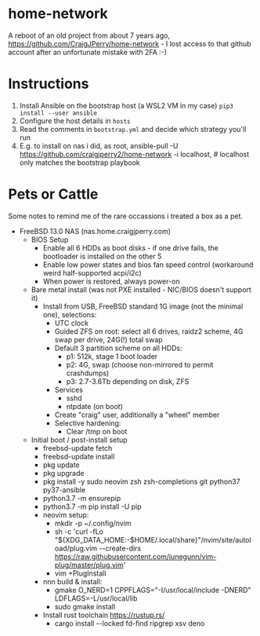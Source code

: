 # home-network

A reboot of an old project from about 7 years ago,
https://github.com/CraigJPerry/home-network - I lost access to that github
account after an unfortunate mistake with 2FA :-)

# Instructions

1. Install Ansible on the bootstrap host (a WSL2 VM in my case) `pip3 install --user ansible`
1. Configure the host details in `hosts`
1. Read the comments in `bootstrap.yml` and decide which strategy you'll run
  1. E.g. to install on nas i did, as root, ansible-pull -U https://github.com/craigjperry2/home-network -i localhost,  # localhost only matches the bootstrap playbook

# Pets or Cattle

Some notes to remind me of the rare occassions i treated a box as a pet.

* FreeBSD 13.0 NAS (nas.home.craigjperry.com)
  * BIOS Setup
    * Enable all 6 HDDs as boot disks - if one drive fails, the bootloader is installed on the other 5
    * Enable low power states and bios fan speed control (workaround weird half-supported acpi/i2c)
    * When power is restored, always power-on
  * Bare metal install (was not PXE installed - NIC/BIOS doesn't support it)
    * Install from USB, FreeBSD standard 1G image (not the minimal one), selections:
      * UTC clock
      * Guided ZFS on root: select all 6 drives, raidz2 scheme, 4G swap per drive, 24G(!) total swap
      * Default 3 partition scheme on all HDDs:
        * p1: 512k, stage 1 boot loader
        * p2: 4G, swap (choose non-mirrored to permit crashdumps)
        * p3: 2.7-3.6Tb depending on disk, ZFS
      * Services
        * sshd
        * ntpdate (on boot)
      * Create "craig" user, additionally a "wheel" member
      * Selective hardening:
        * Clear /tmp on boot
  * Initial boot / post-install setup
    * freebsd-update fetch
    * freebsd-update install
    * pkg update
    * pkg upgrade
    * pkg install -y sudo neovim zsh zsh-completions git python37 py37-ansible
    * python3.7 -m ensurepip
    * python3.7 -m pip install -U pip
    * neovim setup:
      * mkdir -p ~/.config/nvim
      * sh -c 'curl -fLo "${XDG_DATA_HOME:-$HOME/.local/share}"/nvim/site/autoload/plug.vim --create-dirs https://raw.githubusercontent.com/junegunn/vim-plug/master/plug.vim'
      * vim +PlugInstall
    * nnn build & install:
      * gmake O_NERD=1 CPPFLAGS="-I/usr/local/include -DNERD" LDFLAGS=-L/usr/local/lib
      * sudo gmake install
    * Install rust toolchain https://rustup.rs/
      * cargo install --locked fd-find ripgrep xsv deno

